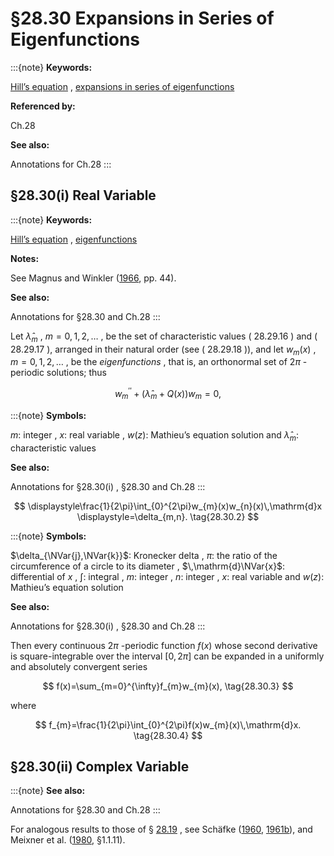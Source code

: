 # §28.30 Expansions in Series of Eigenfunctions

:::{note}
**Keywords:**

[Hill’s equation](http://dlmf.nist.gov/search/search?q=Hill%20equation) , [expansions in series of eigenfunctions](http://dlmf.nist.gov/search/search?q=expansions%20in%20series%20of%20eigenfunctions)

**Referenced by:**

Ch.28

**See also:**

Annotations for Ch.28
:::


## §28.30(i) Real Variable

:::{note}
**Keywords:**

[Hill’s equation](http://dlmf.nist.gov/search/search?q=Hill%20equation) , [eigenfunctions](http://dlmf.nist.gov/search/search?q=eigenfunctions)

**Notes:**

See Magnus and Winkler ([1966](./bib/M.html#bib1535 "Hill’s Equation"), pp. 44).

**See also:**

Annotations for §28.30 and Ch.28
:::

Let $\widehat{\lambda}_{m}$ , $m=0,1,2,\dots$ , be the set of characteristic values ( 28.29.16 ) and ( 28.29.17 ), arranged in their natural order (see ( 28.29.18 )), and let $w_{m}(x)$ , $m=0,1,2,\dots$ , be the *eigenfunctions* , that is, an orthonormal set of $2\pi$ -periodic solutions; thus

<a id="EGx1"></a>

$$
\displaystyle w_{m}^{\prime\prime}+(\widehat{\lambda}_{m}+Q(x))w_{m} \displaystyle=0, \tag{28.30.1}
$$

:::{note}
**Symbols:**

$m$: integer , $x$: real variable , $w(z)$: Mathieu’s equation solution and $\widehat{\lambda}_{m}$: characteristic values

**See also:**

Annotations for §28.30(i) , §28.30 and Ch.28
:::

$$
\displaystyle\frac{1}{2\pi}\int_{0}^{2\pi}w_{m}(x)w_{n}(x)\,\mathrm{d}x \displaystyle=\delta_{m,n}. \tag{28.30.2}
$$

:::{note}
**Symbols:**

$\delta_{\NVar{j},\NVar{k}}$: Kronecker delta , $\pi$: the ratio of the circumference of a circle to its diameter , $\,\mathrm{d}\NVar{x}$: differential of $x$ , $\int$: integral , $m$: integer , $n$: integer , $x$: real variable and $w(z)$: Mathieu’s equation solution

**See also:**

Annotations for §28.30(i) , §28.30 and Ch.28
:::

Then every continuous $2\pi$ -periodic function $f(x)$ whose second derivative is square-integrable over the interval $[0,2\pi]$ can be expanded in a uniformly and absolutely convergent series


<a id="E3"></a>
$$
f(x)=\sum_{m=0}^{\infty}f_{m}w_{m}(x), \tag{28.30.3}
$$

where


<a id="E4"></a>
$$
f_{m}=\frac{1}{2\pi}\int_{0}^{2\pi}f(x)w_{m}(x)\,\mathrm{d}x. \tag{28.30.4}
$$


## §28.30(ii) Complex Variable

:::{note}
**See also:**

Annotations for §28.30 and Ch.28
:::

For analogous results to those of § [28.19](./28.19.md "§28.19 Expansions in Series of me_{𝜈+2⁢𝑛} Functions ‣ Mathieu Functions of Noninteger Order ‣ Chapter 28 Mathieu Functions and Hill’s Equation") , see Schäfke ([1960](./bib/S.html#bib2001 "Reihenentwicklungen analytischer Funktionen nach Biorthogonalsystemen spezieller Funktionen. I"), [1961b](./bib/S.html#bib2002 "Reihenentwicklungen analytischer Funktionen nach Biorthogonalsystemen spezieller Funktionen. II")), and Meixner et al. ([1980](./bib/M.html#bib1599 "Mathieu Functions and Spheroidal Functions and Their Mathematical Foundations: Further Studies"), §1.1.11).
